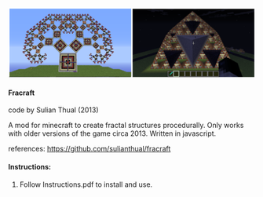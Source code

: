 
![alt text](screenshot.png?raw=true "Screenshot")

<h4>Fracraft</h4>

code by Sulian Thual (2013)

A mod for minecraft to create fractal structures procedurally. Only works with older versions of the game circa 2013. Written in javascript.

references: https://github.com/sulianthual/fracraft

<h4>Instructions:</h4> 

1) Follow Instructions.pdf to install and use. 
